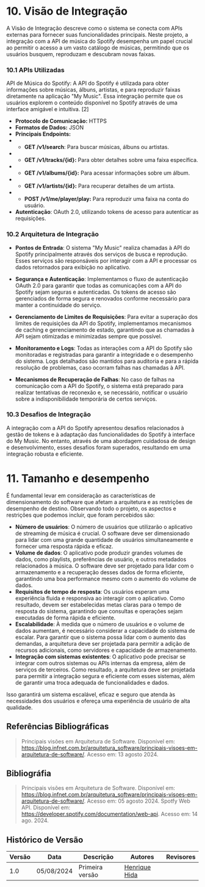 # 10. Visão de Integração

A Visão de Integração descreve como o sistema se conecta com APIs externas para fornecer suas funcionalidades principais. Neste projeto, a integração com a API de música do Spotify desempenha um papel crucial ao permitir o acesso a um vasto catálogo de músicas, permitindo que os usuários busquem, reproduzam e descubram novas faixas.

### 10.1 APIs Utilizadas
API de Música do Spotify: A API do Spotify é utilizada para obter informações sobre músicas, álbuns, artistas, e para reproduzir faixas diretamente na aplicação "My Music". Essa integração permite que os usuários explorem o conteúdo disponível no Spotify através de uma interface amigável e intuitiva. [2]
- **Protocolo de Comunicação:** HTTPS
- **Formatos de Dados:** JSON
- **Principais Endpoints:**
- - **GET /v1/search**: Para buscar músicas, álbuns ou artistas.
- - **GET /v1/tracks/{id}:** Para obter detalhes sobre uma faixa específica.
- - **GET /v1/albums/{id}:** Para acessar informações sobre um álbum.
- - **GET /v1/artists/{id}:** Para recuperar detalhes de um artista.
- - **POST /v1/me/player/play:** Para reproduzir uma faixa na conta do usuário.
- **Autenticação**: OAuth 2.0, utilizando tokens de acesso para autenticar as requisições.

### 10.2 Arquitetura de Integração

- **Pontos de Entrada**: O sistema "My Music" realiza chamadas à API do Spotify principalmente através dos serviços de busca e reprodução. Esses serviços são responsáveis por interagir com a API e processar os dados retornados para exibição no aplicativo.

- **Segurança e Autenticação**: Implementamos o fluxo de autenticação OAuth 2.0 para garantir que todas as comunicações com a API do Spotify sejam seguras e autenticadas. Os tokens de acesso são gerenciados de forma segura e renovados conforme necessário para manter a continuidade do serviço.

- **Gerenciamento de Limites de Requisições**: Para evitar a superação dos limites de requisições da API do Spotify, implementamos mecanismos de caching e gerenciamento de estado, garantindo que as chamadas à API sejam otimizadas e minimizadas sempre que possível.

- **Monitoramento e Logs**: Todas as interações com a API do Spotify são monitoradas e registradas para garantir a integridade e o desempenho do sistema. Logs detalhados são mantidos para auditoria e para a rápida resolução de problemas, caso ocorram falhas nas chamadas à API.

- **Mecanismos de Recuperação de Falhas**: No caso de falhas na comunicação com a API do Spotify, o sistema está preparado para realizar tentativas de reconexão e, se necessário, notificar o usuário sobre a indisponibilidade temporária de certos serviços.

### 10.3 Desafios de Integração

A integração com a API do Spotify apresentou desafios relacionados à gestão de tokens e à adaptação das funcionalidades do Spotify à interface do My Music. No entanto, através de uma abordagem cuidadosa de design e desenvolvimento, esses desafios foram superados, resultando em uma integração robusta e eficiente.

# 11. Tamanho e desempenho

É fundamental levar em consideração as características de dimensionamento do software que afetam a arquitetura e as restrições de desempenho de destino. Observando todo o projeto, os aspectos e restrições que podemos incluir, que foram percebidos são:

- **Número de usuários**: O número de usuários que utilizarão o aplicativo de streaming de música é crucial. O software deve ser dimensionado para lidar com uma grande quantidade de usuários simultaneamente e fornecer uma resposta rápida e eficaz.
- **Volume de dados**: O aplicativo pode produzir grandes volumes de dados, como playlists, preferências de usuário, e outros metadados relacionados à música. O software deve ser projetado para lidar com o armazenamento e a recuperação desses dados de forma eficiente, garantindo uma boa performance mesmo com o aumento do volume de dados.
- **Requisitos de tempo de resposta**: Os usuários esperam uma experiência fluida e responsiva ao interagir com o aplicativo. Como resultado, devem ser estabelecidas metas claras para o tempo de resposta do sistema, garantindo que consultas e operações sejam executadas de forma rápida e eficiente.
- **Escalabilidade**: À medida que o número de usuários e o volume de dados aumentam, é necessário considerar a capacidade do sistema de escalar. Para garantir que o sistema possa lidar com o aumento das demandas, a arquitetura deve ser projetada para permitir a adição de recursos adicionais, como servidores e capacidade de armazenamento.
- **Integração com sistemas existentes**: O aplicativo pode precisar se integrar com outros sistemas ou APIs internas da empresa, além de serviços de terceiros. Como resultado, a arquitetura deve ser projetada para permitir a integração segura e eficiente com esses sistemas, além de garantir uma troca adequada de funcionalidades e dados.

Isso garantirá um sistema escalável, eficaz e seguro que atenda às necessidades dos usuários e ofereça uma experiência de usuário de alta qualidade.

## Referências Bibliográficas
> Principais visões em Arquitetura de Software. Disponível em: <https://blog.infnet.com.br/arquitetura_software/principais-visoes-em-arquitetura-de-software/>. Acesso em: 13 agosto 2024.

## Bibliográfia

> Principais visões em Arquitetura de Software. Disponível em: <https://blog.infnet.com.br/arquitetura_software/principais-visoes-em-arquitetura-de-software/>. Acesso em: 05 agosto 2024.
> Spotfy Web API. Disponível em: <https://developer.spotify.com/documentation/web-api>. Acesso em: 14 ago. 2024.

## Histórico de Versão

| Versão | Data       | Descrição                                               | Autores                        | Revisores |
| ------ | ---------- | ------------------------------------------------------- | ------------------------------ | --------- |
| 1.0 | 05/08/2024 | Primeira versão | [Henrique Hida](https://github.com/HenriqueHida) |  |
